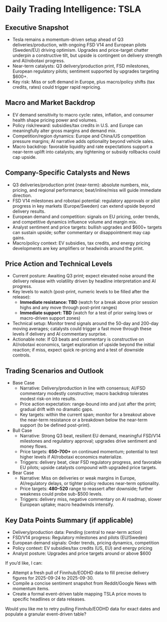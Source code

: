# Daily Trading Intelligence: TSLA

## Executive Snapshot
- Tesla remains a momentum-driven setup ahead of Q3 deliveries/production, with ongoing FSD V14 and European pilots (Sweden/EU) driving optimism. Upgrades and price-target chatter underpin a constructive tilt, but upside is contingent on delivery strength and AI/robotaxi progress.
- Near-term catalysts: Q3 delivery/production print, FSD milestones, European regulatory pilots; sentiment supported by upgrades targeting $600+.
- Key risk: Miss or soft demand in Europe, plus macro/policy shifts (tax credits, rates) could trigger rapid repricing.

## Macro and Market Backdrop
- EV demand sensitivity to macro cycle: rates, inflation, and consumer health shape pricing power and volumes.
- Policy risk/reward: subsidies/tax credits in U.S. and Europe can meaningfully alter gross margins and demand mix.
- Competition/region dynamics: Europe and China/US competition pressure margins; AI narrative adds optionality beyond vehicle sales.
- Macro backdrop: favorable liquidity and rate expectations support a near-term uplift into catalysts; any tightening or subsidy rollbacks could cap upside.

## Company-Specific Catalysts and News
- Q3 deliveries/production print (near-term): absolute numbers, mix, pricing, and regional performance; beat/inline/miss will guide immediate direction.
- FSD V14 milestones and robotaxi potential: regulatory approvals or pilot progress in key markets (Europe/Sweden) can extend upside beyond delivery results.
- European demand and competition: signals on EU pricing, order trends, and competitive dynamics influence volume and margin mix.
- Analyst sentiment and price targets: bullish upgrades and $600+ targets can sustain upside; softer commentary or disappointment may cap gains.
- Macro/policy context: EV subsidies, tax credits, and energy pricing developments are key amplifiers or headwinds around the print.

## Price Action and Technical Levels
- Current posture: Awaiting Q3 print; expect elevated noise around the delivery release with volatility driven by headline interpretation and AI progress.
- Key levels to watch (post-print, numeric levels to be filled after the release):
  - **Immediate resistance: TBD** (watch for a break above prior session highs and any move through post-print ranges)
  - **Immediate support: TBD** (watch for a test of prior swing lows or macro-driven support zones)
- Technical setup: Monitor trend signals around the 50-day and 200-day moving averages; catalysts could trigger a fast move through these levels if delivery and AI commentary surprise.
- Actionable note: If Q3 beats and commentary is constructive on AI/robotaxi economics, target exploration of upside beyond the initial reaction; if miss, expect quick re-pricing and a test of downside controls.

## Trading Scenarios and Outlook
- Base Case
  - Narrative: Delivery/production in line with consensus; AI/FSD commentary modestly constructive; macro backdrop tolerates modest risk-on into results.
  - Price action expectation: range-bound into and just after the print; gradual drift with no dramatic gaps.
  - Key targets: within the current span; monitor for a breakout above the near-term resistance or a breakdown below the near-term support (to be defined post-print).
- Bull Case
  - Narrative: Strong Q3 beat, resilient EU demand, meaningful FSD/V14 milestones and regulatory approval; upgrades drive sentiment and money flows.
  - Price targets: **$650–$700+** on continued momentum; potential to test higher levels if AI/robotaxi economics materialize.
  - Triggers: delivery beat, clear FSD regulatory progress, and favorable EU pilots; upside catalysts compound with upgraded price targets.
- Bear Case
  - Narrative: Miss on deliveries or weak margins in Europe, AI/regulatory delays, or tighter policy reduces near-term optionality.
  - Price targets: **$480–$520** range to reassert after downside; further weakness could probe sub-$500 levels.
  - Triggers: delivery miss, negative commentary on AI roadmap, slower European uptake; macro headwinds intensify.

## Key Data Points Summary (if applicable)
- Delivery/production data: Pending (central to near-term action)
- FSD/V14 progress: Regulatory milestones and pilots (EU/Sweden)
- European demand signals: Order trends, pricing dynamics, competition
- Policy context: EV subsidies/tax credits (US, EU) and energy pricing
- Analyst posture: Upgrades and price targets around or above $600

If you’d like, I can:
- Attempt a fresh pull of Finnhub/EODHD data to fill precise delivery figures for 2025-09-24 to 2025-09-30.
- Compile a concise sentiment snapshot from Reddit/Google News with momentum items.
- Create a formal event-driven table mapping TSLA price moves to specific headlines or data releases.

Would you like me to retry pulling Finnhub/EODHD data for exact dates and populate a granular event-driven table?